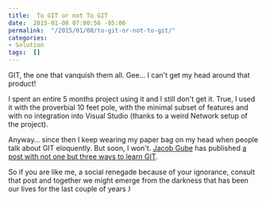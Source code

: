 ```yaml
---
title:  To GIT or not To GIT
date:  2015-01-08 07:00:56 -05:00
permalink:  "/2015/01/08/to-git-or-not-to-git/"
categories:
- Solution
tags:  []
---
```

<p>GIT, the one that vanquish them all.  Gee…  I can't get my head around that product!
</p><p>I spent an entire 5 months project using it and I still don't get it.  True, I used it with the proverbial 10 feet pole, with the minimal subset of features and with no integration into Visual Studio (thanks to a weird Network setup of the project).
</p><p>Anyway…  since then I keep wearing my paper bag on my head when people talk about GIT eloquently.  But soon, I won't.  <a href="http://customdesigntools.com/author/jacob-gube/">Jacob Gube</a> has published <a href="http://customdesigntools.com/interactive-git-tutorials/">a post with not one but three ways to learn GIT</a>.
</p><p>So if you are like me, a social renegade because of your ignorance, consult that post and together we might emerge from the darkness that has been our lives for the last couple of years <span style="font-family:Wingdings;">J</span></p>